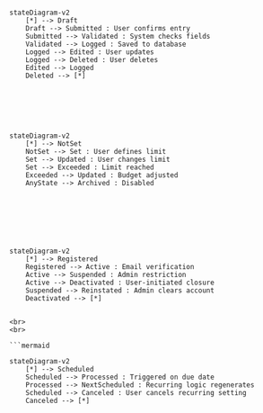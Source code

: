 
```mermaid

stateDiagram-v2
    [*] --> Draft
    Draft --> Submitted : User confirms entry
    Submitted --> Validated : System checks fields
    Validated --> Logged : Saved to database
    Logged --> Edited : User updates
    Logged --> Deleted : User deletes
    Edited --> Logged
    Deleted --> [*]

```
<br>
<br>
<br>

```mermaid

stateDiagram-v2
    [*] --> NotSet
    NotSet --> Set : User defines limit
    Set --> Updated : User changes limit
    Set --> Exceeded : Limit reached
    Exceeded --> Updated : Budget adjusted
    AnyState --> Archived : Disabled


```

<br>
<br>
<br>

```mermaid

stateDiagram-v2
    [*] --> Registered
    Registered --> Active : Email verification
    Active --> Suspended : Admin restriction
    Active --> Deactivated : User-initiated closure
    Suspended --> Reinstated : Admin clears account
    Deactivated --> [*]

```


```mermaid

<br>
<br>

```mermaid

stateDiagram-v2
    [*] --> Scheduled
    Scheduled --> Processed : Triggered on due date
    Processed --> NextScheduled : Recurring logic regenerates
    Scheduled --> Canceled : User cancels recurring setting
    Canceled --> [*]



```

